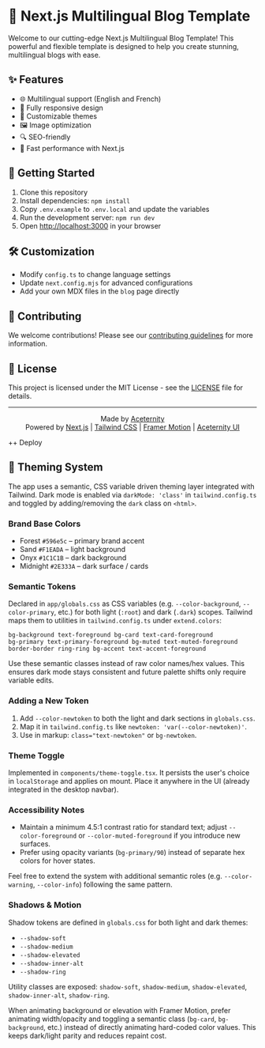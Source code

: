 # 🌟 Next.js Multilingual Blog Template

Welcome to our cutting-edge Next.js Multilingual Blog Template! This powerful and flexible template is designed to help you create stunning, multilingual blogs with ease.

## ✨ Features

- 🌐 Multilingual support (English and French)
- 📱 Fully responsive design
- 🎨 Customizable themes
- 🖼️ Image optimization
- 🔍 SEO-friendly
- 🚀 Fast performance with Next.js

## 🚀 Getting Started

1. Clone this repository
2. Install dependencies: `npm install`
3. Copy `.env.example` to `.env.local` and update the variables
4. Run the development server: `npm run dev`
5. Open [http://localhost:3000](http://localhost:3000) in your browser

## 🛠️ Customization

- Modify `config.ts` to change language settings
- Update `next.config.mjs` for advanced configurations
- Add your own MDX files in the `blog` page directly

## 🤝 Contributing

We welcome contributions! Please see our [contributing guidelines](link-to-contributing-guidelines) for more information.

## 📄 License

This project is licensed under the MIT License - see the [LICENSE](LICENSE) file for details.

---

<footer>
<p align="center">
  Made by <a href="https://aceternity.com">Aceternity</a><br>
  Powered by <a href="https://nextjs.org/">Next.js</a> | <a href="https://tailwindcss.com/">Tailwind CSS</a> | <a href="https://framer.com/motion">Framer Motion</a> | <a href="https://ui.aceternity.com">Aceternity UI</a>
</p>
</footer>

++ Deploy

## 🎨 Theming System

The app uses a semantic, CSS variable driven theming layer integrated with Tailwind. Dark mode is enabled via `darkMode: 'class'` in `tailwind.config.ts` and toggled by adding/removing the `dark` class on `<html>`.

### Brand Base Colors
- Forest `#596e5c` – primary brand accent
- Sand `#F1EADA` – light background
- Onyx `#1C1C1B` – dark background
- Midnight `#2E333A` – dark surface / cards

### Semantic Tokens
Declared in `app/globals.css` as CSS variables (e.g. `--color-background`, `--color-primary`, etc.) for both light (`:root`) and dark (`.dark`) scopes. Tailwind maps them to utilities in `tailwind.config.ts` under `extend.colors`:

```
bg-background text-foreground bg-card text-card-foreground
bg-primary text-primary-foreground bg-muted text-muted-foreground
border-border ring-ring bg-accent text-accent-foreground
```

Use these semantic classes instead of raw color names/hex values. This ensures dark mode stays consistent and future palette shifts only require variable edits.

### Adding a New Token
1. Add `--color-newtoken` to both the light and dark sections in `globals.css`.
2. Map it in `tailwind.config.ts` like `newtoken: 'var(--color-newtoken)'`.
3. Use in markup: `class="text-newtoken"` or `bg-newtoken`.

### Theme Toggle
Implemented in `components/theme-toggle.tsx`. It persists the user's choice in `localStorage` and applies on mount. Place it anywhere in the UI (already integrated in the desktop navbar).

### Accessibility Notes
- Maintain a minimum 4.5:1 contrast ratio for standard text; adjust `--color-foreground` or `--color-muted-foreground` if you introduce new surfaces.
- Prefer using opacity variants (`bg-primary/90`) instead of separate hex colors for hover states.

Feel free to extend the system with additional semantic roles (e.g. `--color-warning`, `--color-info`) following the same pattern.

### Shadows & Motion
Shadow tokens are defined in `globals.css` for both light and dark themes:

- `--shadow-soft`
- `--shadow-medium`
- `--shadow-elevated`
- `--shadow-inner-alt`
- `--shadow-ring`

Utility classes are exposed: `shadow-soft`, `shadow-medium`, `shadow-elevated`, `shadow-inner-alt`, `shadow-ring`.

When animating background or elevation with Framer Motion, prefer animating width/opacity and toggling a semantic class (`bg-card`, `bg-background`, etc.) instead of directly animating hard-coded color values. This keeps dark/light parity and reduces repaint cost.
